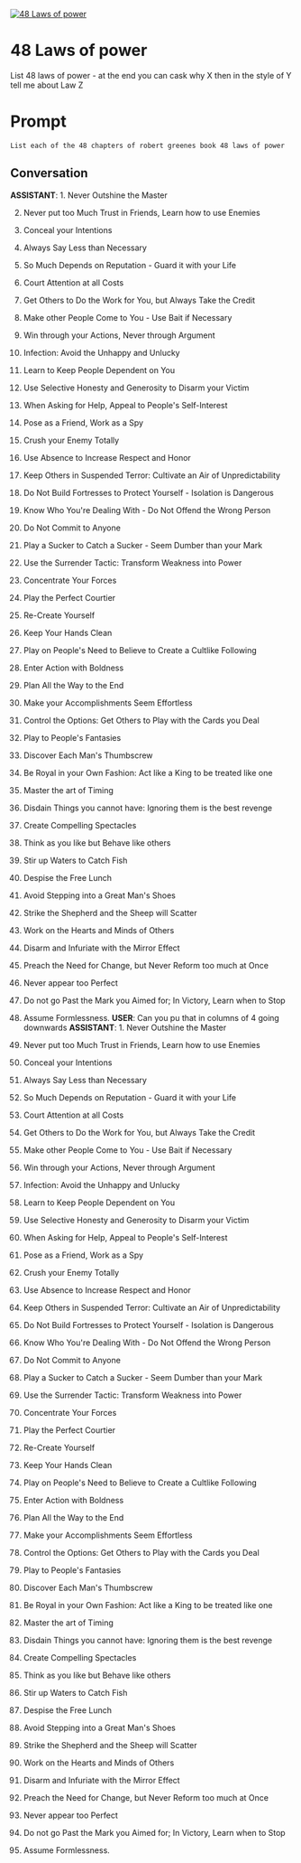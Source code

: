
[![48 Laws of power](https://flow-prompt-covers.s3.us-west-1.amazonaws.com/icon/cute/cute_1.png)]()
# 48 Laws of power 
List 48 laws of power - at the end you can cask why X then in the style of Y tell me about Law Z

# Prompt

```
List each of the 48 chapters of robert greenes book 48 laws of power
```

## Conversation

**ASSISTANT**: 1. Never Outshine the Master

2. Never put too Much Trust in Friends, Learn how to use Enemies

3. Conceal your Intentions

4. Always Say Less than Necessary

5. So Much Depends on Reputation - Guard it with your Life

6. Court Attention at all Costs

7. Get Others to Do the Work for You, but Always Take the Credit

8. Make other People Come to You - Use Bait if Necessary

9. Win through your Actions, Never through Argument

10. Infection: Avoid the Unhappy and Unlucky

11. Learn to Keep People Dependent on You

12. Use Selective Honesty and Generosity to Disarm your Victim

13. When Asking for Help, Appeal to People's Self-Interest

14. Pose as a Friend, Work as a Spy

15. Crush your Enemy Totally

16. Use Absence to Increase Respect and Honor

17. Keep Others in Suspended Terror: Cultivate an Air of Unpredictability

18. Do Not Build Fortresses to Protect Yourself - Isolation is Dangerous

19. Know Who You're Dealing With - Do Not Offend the Wrong Person

20. Do Not Commit to Anyone

21. Play a Sucker to Catch a Sucker - Seem Dumber than your Mark

22. Use the Surrender Tactic: Transform Weakness into Power

23. Concentrate Your Forces

24. Play the Perfect Courtier

25. Re-Create Yourself

26. Keep Your Hands Clean

27. Play on People's Need to Believe to Create a Cultlike Following

28. Enter Action with Boldness

29. Plan All the Way to the End

30. Make your Accomplishments Seem Effortless

31. Control the Options: Get Others to Play with the Cards you Deal

32. Play to People's Fantasies

33. Discover Each Man's Thumbscrew

34. Be Royal in your Own Fashion: Act like a King to be treated like one

35. Master the art of Timing

36. Disdain Things you cannot have: Ignoring them is the best revenge

37. Create Compelling Spectacles

38. Think as you like but Behave like others

39. Stir up Waters to Catch Fish

40. Despise the Free Lunch

41. Avoid Stepping into a Great Man's Shoes

42. Strike the Shepherd and the Sheep will Scatter

43. Work on the Hearts and Minds of Others

44. Disarm and Infuriate with the Mirror Effect

45. Preach the Need for Change, but Never Reform too much at Once

46. Never appear too Perfect

47. Do not go Past the Mark you Aimed for; In Victory, Learn when to Stop

48. Assume Formlessness.
**USER**: Can you pu that in columns of 4 going downwards
**ASSISTANT**: 1. Never Outshine the Master

2. Never put too Much Trust in Friends, Learn how to use Enemies

3. Conceal your Intentions

4. Always Say Less than Necessary

5. So Much Depends on Reputation - Guard it with your Life

6. Court Attention at all Costs

7. Get Others to Do the Work for You, but Always Take the Credit

8. Make other People Come to You - Use Bait if Necessary

9. Win through your Actions, Never through Argument

10. Infection: Avoid the Unhappy and Unlucky

11. Learn to Keep People Dependent on You

12. Use Selective Honesty and Generosity to Disarm your Victim

13. When Asking for Help, Appeal to People's Self-Interest

14. Pose as a Friend, Work as a Spy

15. Crush your Enemy Totally

16. Use Absence to Increase Respect and Honor

17. Keep Others in Suspended Terror: Cultivate an Air of Unpredictability

18. Do Not Build Fortresses to Protect Yourself - Isolation is Dangerous

19. Know Who You're Dealing With - Do Not Offend the Wrong Person

20. Do Not Commit to Anyone



21. Play a Sucker to Catch a Sucker - Seem Dumber than your Mark

22. Use the Surrender Tactic: Transform Weakness into Power

23. Concentrate Your Forces

24. Play the Perfect Courtier

25. Re-Create Yourself

26. Keep Your Hands Clean

27. Play on People's Need to Believe to Create a Cultlike Following

28. Enter Action with Boldness

29. Plan All the Way to the End

30. Make your Accomplishments Seem Effortless

31. Control the Options: Get Others to Play with the Cards you Deal

32. Play to People's Fantasies

33. Discover Each Man's Thumbscrew

34. Be Royal in your Own Fashion: Act like a King to be treated like one

35. Master the art of Timing

36. Disdain Things you cannot have: Ignoring them is the best revenge

37. Create Compelling Spectacles

38. Think as you like but Behave like others

39. Stir up Waters to Catch Fish

40. Despise the Free Lunch



41. Avoid Stepping into a Great Man's Shoes

42. Strike the Shepherd and the Sheep will Scatter

43. Work on the Hearts and Minds of Others

44. Disarm and Infuriate with the Mirror Effect

45. Preach the Need for Change, but Never Reform too much at Once

46. Never appear too Perfect

47. Do not go Past the Mark you Aimed for; In Victory, Learn when to Stop

48. Assume Formlessness.


